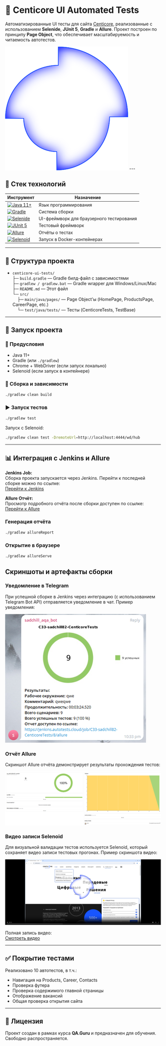# 🧪 Centicore UI Automated Tests

Автоматизированные UI тесты для сайта [Centicore](https://centicore.ru), реализованные с использованием **Selenide**, **JUnit 5**, **Gradle** и **Allure**. Проект построен по принципу **Page Object**, что обеспечивает масштабируемость и читаемость автотестов.

<img alt="GIPHY" src="/images/project_logo.png">
---

## 🔧 Стек технологий

| Инструмент                                                                                                                            | Назначение                                |
|---------------------------------------------------------------------------------------------------------------------------------------|-------------------------------------------|
| [![Java 11+](https://img.shields.io/badge/Java-11%2B-ED8B00?logo=java&logoColor=white)](https://www.oracle.com/java/)                 | Язык программирования                     |
| [![Gradle](https://img.shields.io/badge/Gradle-7.x-02303A?logo=gradle&logoColor=white)](https://gradle.org/)                          | Система сборки                            |
| [![Selenide](https://img.shields.io/badge/Selenide-5.x-008000?logo=selenide&logoColor=white)](https://selenide.org/)                  | UI-фреймворк для браузерного тестирования |
| [![JUnit 5](https://img.shields.io/badge/JUnit%205-5.x-25A162?logo=junit5&logoColor=white)](https://junit.org/junit5/)                | Тестовый фреймворк                        |
| [![Allure](https://img.shields.io/badge/Allure-2.x-0097A7?logo=allure&logoColor=white)](https://docs.qameta.io/allure/)               | Отчёты о тестах                           |
| [![Selenoid](https://img.shields.io/badge/Selenoid-1.x-2E9AFE?logo=selenoid&logoColor=white)](https://aerokube.com/selenoid/latest/)  | Запуск в Docker-контейнерах               |

---

## 📁 Структура проекта

- `centicore-ui-tests/`  
  ├─ `build.gradle` — Gradle билд-файл с зависимостями  
  ├─ `gradlew / gradlew.bat` — Gradle wrapper для Windows/Linux/Mac  
  ├─ `README.md` — Этот файл  
  └─ `src/`  
  &nbsp;&nbsp;&nbsp;&nbsp;├─ `main/java/pages/` — Page Object'ы (HomePage, ProductsPage, CareerPage, etc.)  
  &nbsp;&nbsp;&nbsp;&nbsp;└─ `test/java/tests/` — Тесты (CenticoreTests, TestBase)  

---

## 🚀 Запуск проекта

### 📌 Предусловия

- Java 11+
- Gradle (или `./gradlew`)
- Chrome + WebDriver (если запуск локально)
- Selenoid (если запуск в контейнере)

### 🔄 Сборка и зависимости

```bash
./gradlew clean build
```

### ▶️ Запуск тестов

```bash
./gradlew test
```

Запуск с Selenoid:

```bash
./gradlew clean test -DremoteUrl=http://localhost:4444/wd/hub
```

---

## 📊 Интеграция с Jenkins и Allure

**Jenkins Job:**  
Сборка проекта запускается через Jenkins. Перейти к последней сборке можно по ссылке:  
[Перейти к Jenkins](https://jenkins.autotests.cloud/job/C33-sadchill82-CenticoreTests/)

**Allure Отчёт:**  
Просмотр подробного отчёта после сборки доступен по ссылке:  
[Перейти к Allure](https://jenkins.autotests.cloud/job/C33-sadchill82-CenticoreTests/allure)

### Генерация отчёта

```bash
./gradlew allureReport
```

### Открытие в браузере

```bash
./gradlew allureServe
```

## Скриншоты и артефакты сборки

### Уведомление в Telegram

При успешной сборке в Jenkins через интеграцию (с использованием Telegram Bot API) отправляется уведомление в чат. Пример уведомления:

![Telegram Notification](images/telegram_notification.png)

### Отчёт Allure

Скриншот Allure отчёта демонстрирует результаты прохождения тестов:

![Allure Report](images/allure_report.png)

### Видео записи Selenoid

Для визуальной валидации тестов используется Selenoid, который сохраняет видео записи тестовых прогонах. Пример скриншота видео:

![Selenoid Video Screenshot](images/selenoid_video_screenshot.png)

Полная запись видео:  
[Смотреть видео](https://jenkins.autotests.cloud/job/C33-sadchill82-CenticoreTests/8/allure/data/attachments/98b4a8814c95a5e.html)

---

## ✅ Покрытие тестами

Реализовано 10 автотестов, в т.ч.:

- Навигация на Products, Career, Contacts
- Проверка футера
- Проверка содержимого главной страницы
- Отображение вакансий
- Общая проверка открытия сайта

---

## 📃 Лицензия

Проект создан в рамках курса **QA.Guru** и предназначен для обучения. Свободно распространяется.
